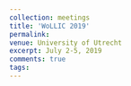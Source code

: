```yaml
---
collection: meetings
title: 'WoLLIC 2019'
permalink: 
venue: University of Utrecht
excerpt: July 2-5, 2019
comments: true
tags:
---
```



